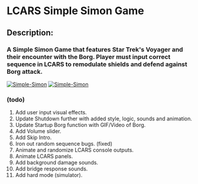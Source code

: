 # LCARS Simple Simon Game

## Description:
### A Simple Simon Game that features Star Trek's Voyager and their encounter with the Borg. Player must input correct sequence in LCARS to remodulate shields and defend against Borg attack.

[![Simple-Simon](http://i.imgur.com/wXZXULf.png)](https://github.com/xconstaud/Simple-Simon)
[![Simple-Simon](http://i.imgur.com/rYbCUDu.png)](https://github.com/xconstaud/Simple-Simon)


### (todo)
1. Add user input visual effects.
2. Update Shutdown further with added style, logic, sounds and animation.
3. Update Startup Borg function with GIF/Video of Borg.
4. Add Volume slider.
5. Add Skip Intro.
6. Iron out random sequence bugs. (fixed)
7. Animate and randomize LCARS console outputs.
8. Animate LCARS panels.
9. Add background damage sounds.
10. Add bridge response sounds. 
11. Add hard mode (simulator). 



